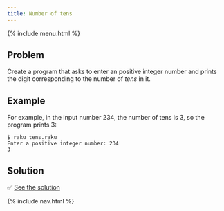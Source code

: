 ```yaml
---
title: Number of tens
---
```


{% include menu.html %}

## Problem

Create a program that asks to enter an positive integer number and prints the digit corresponding to the number of _tens_ in it.

## Example

For example, in the input number 234, the number of tens is 3, so the program prints 3:

    $ raku tens.raku
    Enter a positive integer number: 234
    3

## Solution

✅ [See the solution](solution)

{% include nav.html %}
